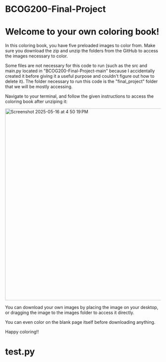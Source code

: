# BCOG200-Final-Project

# Welcome to your own coloring book!

In this coloring book, you have five preloaded images to color from. Make sure you download the zip and unzip the folders from the GitHub to access the images necessary to color. 

Some files are not necessary for this code to run (such as the src and main.py located in "BCOG200-Final-Project-main" because I accidentally created it before giving it a useful purpose and couldn't figure out how to delete it). The folder necessary to run this code is the "final_project" folder that we will be mostly accessing. 

Navigate to your terminal, and follow the given instructions to access the coloring book after unziping it:

<img width="620" alt="Screenshot 2025-05-16 at 4 50 19 PM" src="https://github.com/user-attachments/assets/8aa941e1-e5e7-481f-8906-54857d59934e" />


You can download your own images by placing the image on your desktop, or dragging the image to the images folder to access it directly.

You can even color on the blank page itself before downloading anything.

Happy coloring!!

# test.py
